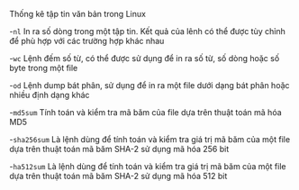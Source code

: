 Thống kê tập tin văn bản trong Linux
	
-`nl` In ra số dòng trong một tập tin. Kết quả của lênh có thể được tùy chỉnh để phù hợp
với các trường hợp khác nhau

-`wc` Lệnh đếm số từ, có thể được sử dụng để in ra số từ, số dòng hoặc số byte trong một file

-`od` Lệnh dump bát phân, sử dụng để in ra một file dưới dạng bát phân hoặc nhiều định dạng khác

-`md5sum` Tính toán và kiểm tra mã băm của file dựa trên thuật toán mã hóa MD5

-`sha256sum` Là lệnh dùng để tính toán và kiểm tra giá trị mã băm của một file dựa trên thuật toán
mã băm SHA-2 sử dụng mã hóa 256 bit

-`ha512sum` Là lệnh dùng để tính toán và kiểm tra giá trị mã băm của một file dựa trên thuật toán
mã băm SHA-2 sử dụng mã hóa 512 bit